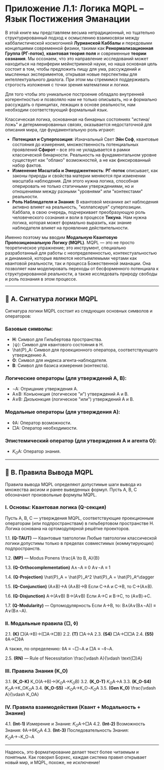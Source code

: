 # Приложение Л.1: Логика MQPL – Язык Постижения Эманации

В этой книге мы представляем весьма нетрадиционный, но тщательно структурированный подход к осмыслению взаимосвязи между каббалистической космогонией **Лурианской Каббалы** и передовыми концепциями современной физики, такими как **Ренормализационная Группа (РГ-поток)**, **квантовая теория поля** и современные **теории сознания**. Мы осознаем, что это направление исследований может находиться на периферии мейнстримной науки, но наша основная цель состоит в том, чтобы предложить пищу для ума, рассуждений и мысленных экспериментов, открывая новые перспективы для интеллектуального диалога. При этом мы стремимся поддерживать строгость изложения с точки зрения математики и логики.

Для того чтобы это уникальное построение обладало внутренней когерентностью и позволяло нам не только описывать, но и формально рассуждать о принципах, лежащих в основе реальности, нам необходим соответствующий формальный язык.

Классическая логика, основанная на бинарных состояниях "истина/ложь" и детерминированных связях, оказывается недостаточной для описания мира, где фундаментальную роль играют:

* **Потенциал и Суперпозиция**: Изначальный Свет **Эйн Соф**, квантовые состояния до измерения, множественность потенциальных проявлений **Сфирот** – все это не укладывается в рамки классической бинарности. Реальность на фундаментальном уровне существует как "облако" возможностей, а не как фиксированный набор фактов.
* **Изменение Масштаба и Эмерджентность**: **РГ-поток** описывает, как законы природы и свойства материи меняются при изменении масштаба наблюдения. Для этого нужна логика, способная оперировать не только статичными утверждениями, но и отношениями между разными "уровнями" или "контекстами" реальности.
* **Роль Наблюдателя и Знания**: В квантовой механике акт наблюдения активно влияет на реальность, "коллапсируя" суперпозиции. Каббала, в свою очередь, подчеркивает преобразующую роль человеческого сознания и воли в процессе **Тикуна**. Нам нужна логика, которая может формально выразить, как знание наблюдателя влияет на проявление действительности.

Именно поэтому мы вводим **Модальную Квантовую Пропозициональную Логику (MQPL)**. MQPL — это не просто теоретическое упражнение; это инструмент, специально разработанный для работы с неопределенностью, контекстуальностью и динамикой, которые являются неотъемлемыми чертами как квантовой реальности, так и процесса Божественной эманации. Она позволяет нам моделировать переходы от бесформенного потенциала к структурированной реальности, а также исследовать природу свободы и роль познания в этом процессе.

---

## 📐 A. Сигнатура логики MQPL

Сигнатура логики MQPL состоит из следующих основных символов и операторов:

### Базовые символы:

* **H**: Символ для Гильбертова пространства.
* <span class="math-inline">∣ψ⟩</span>: Символ для квантового состояния в H.
* <span class="math-inline">\\hat\{P\}\_A</span>: Символ для проекционного оператора, соответствующего утверждению A.
* **O**: Символ для индекса агента-наблюдателя.
* **B**: Символ для базиса измерения (контекста).

### Логические операторы (для утверждений A, B):

* ¬A: Отрицание утверждения A.
* A∧B: Конъюнкция (логическое "и") утверждений A и B.
* A∨B: Дизъюнкция (логическое "или") утверждений A и B.

### Модальные операторы (для утверждения A):

* ◊A: Оператор возможности.
* □A: Оператор необходимости.

### Эпистемический оператор (для утверждения A и агента O):

* $K_O$A: Оператор знания.

---

## 📐 B. Правила Вывода MQPL

Правила вывода MQPL определяют допустимые шаги вывода из множества аксиом и ранее выведенных формул. Пусть A, B, C обозначают произвольные формулы MQPL.

### I. Основы: Квантовая логика (Q-секция)

Пусть A, B, C — утверждения MQPL, соответствующие проекционным операторам (или подпространствам) в гильбертовом пространстве H. Логика основана на ортомодулярной решётке проекторов.

1.1. **(Q-TAUT)** — Квантовые тавтологии
Любые тавтологии классической логики допустимы только в пределах совместимых (коммутирующих) подпространств.

1.2. **(MP)** — Modus Ponens
<span class="math-inline">\\frac\{A \\to B, A\}\{B\}</span>

1.3. **(Q-Orthocomplementation)**
A∧¬A ≡ 0
A∨¬A ≡ 1

1.4. **(Q-Projection)**
<span class="math-inline">\\hat\{P\}\_A \= \\hat\{P\}\_A^2</span>
<span class="math-inline">\\hat\{P\}\_A \= \\hat\{P\}\_A^\\dagger</span>

1.5. **(Q-Conjunction)**
(A∧B)→A
(A∧B)→B
Если C→A и C→B, то C→(A∧B).

1.6. **(Q-Disjunction)**
A→(A∨B)
B→(A∨B)
Если A→C и B→C, то (A∨B)→C.

1.7. **(Q-Modularity)** — Ортомодулярность
Если A→B, то: B∧(A∨(B∧¬A)) ≡ A∨(B∧¬A).

### II. Модальные правила (□, ◊)

2.1. **(K)** □(A→B)→(□A→□B)
2.2. **(T)** □A→A
2.3. **(S4)** □A→□□A
2.4. **(S5)** ◊A→□◊A

А также, по определению: ◊A ≡ ¬□¬A и □A ≡ ¬◊¬A.

2.5. **(RN)** — Rule of Necessitation
<span class="math-inline">\\frac\{\\vdash A\}\{\\vdash \\text\{□\}A\}</span>

### III. Правила Знания (<span class="math-inline">K\_O</span>)

3.1. **(<span class="math-inline">K\_O</span>-K)** <span class="math-inline">K\_O</span>(A→B)→($K_O$A→$K_O$B)
3.2. **(<span class="math-inline">K\_O</span>-T)** $K_O$A→A
3.3. **(<span class="math-inline">K\_O</span>-S4)** $K_O$A→<span class="math-inline">K\_O</span>$K_O$A
3.4. **(<span class="math-inline">K\_O</span>-S5)** ¬$K_O$A→<span class="math-inline">K\_O</span>¬$K_O$A
3.5. **(Gen <span class="math-inline">K\_O</span>)**
<span class="math-inline">\\frac\{\\vdash A\}\{\\vdash K\_OA\}</span>

### IV. Правила взаимодействия (Квант + Модальность + Знание)

4.1. **(Int-1)** Измерение и Знание: $K_O$A→□A
4.2. **(Int-2)** Возможность Знания: ◊A→◊$K_O$A
4.3. **(Int-3)** Последовательность Знания: $K_O$A→¬<span class="math-inline">K\_O</span>¬A

---

Надеюсь, это форматирование делает текст более читаемым и понятным. Как говорил Борхес, каждая система правил открывает новый мир, и MQPL, похоже, не исключение!
